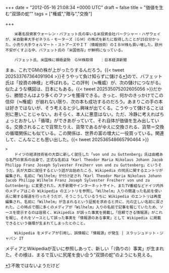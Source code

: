 
+++
date = "2012-05-16 21:08:34 +0000 UTC"
draft = false
title = "価値を生む“双頭の蛇”"
tags = ["権威","贈与","交換"]

+++
>
        米著名投資家ウォーレン・バフェット氏の率いる米投資会社バークシャー・ハザウェイが、米自動車大手ゼネラル・モーターズ（ＧＭ）の株式を新たに取得したことが15日分かった。小売り大手ウォルマート・ストアーズやＩＴ（情報技術）のＩＢＭ株も買い増した。欧州不安がくすぶる中、バフェット氏の「米国依存」が鮮明になっている。

        バフェット氏、米国株に積極姿勢　ＧＭ株取得　　：日本経済新聞
    
まぁ、これでGMの株が上がったりするんだろう。{{< tweet 202533767364091904 >}}そうやって負け知らずに儲ける<a href="#f1" name="fn1" title="不敗ではないようだけど">*1</a>ので、バフェット氏は「投資の神様」と呼ばれる。この評判（≒権威）が、次の儲けにつながる。似たような構図は、日本にもある。{{< tweet 202535075202605056 >}}だから、勝間さんはより多くのファンを獲得できる。きっと、何かのきっかけでこの信仰（≒権威）が崩れない限り、次の本も成功するのだろう。あまりこの手の本は好きではないが、そう考えると少し興味が出てくる。こうやって儲けることは別に悪いことじゃない。おそらく、本人に悪意はない。ただ、冷静に考えればちょっとおかしい「循環」ができあがっていて、それ自体が価値を生み出している。交換されることで貨幣たりえ、貨幣であるがゆえに交換される、貨幣＝交換の循環関係にも似ている。この関係は、世界の富の増大に一役買っている。関連して、こんなことも思い出した。{{< tweet 202536548665790464 >}}

    >
        ドイツの経済技術省の大臣に新しく就任した「von und zu Guttenberg」氏は由緒ある名門の家系の出身で、正式な名前は「Karl Theodor Maria Nikolaus Johann Jacob Philipp Franz Joseph Sylvester Freiherr von und zu Guttenberg」というそうだ。氏が大臣に就任するという話が出始めたころ、Wikipedia の同氏に関するエントリが編集され、名前に「Wilhelm」が付け足され「Karl Theodor Maria Nikolaus Johann Jacob Philipp Wilhelm Franz Joseph Sylvester Freiherr von und zu Guttenberg」に変更された。大手新聞やインターネットサイト、またTV番組などドイツ内外のメディアはこの Wikipedia のエントリを参照し「Wilhelm」入りの間違った名前を使い氏に関する報道を行ったそうだが、そうこうしているうちに Wikipedia のエントリは再度編集され、名前に「Wilhelm」が含まれるという証拠を求めると共に、元の正しい名前に戻された。この時点で既に多くのメディアが「Wilhelm」入りの名前で記事を報じていたため、ソースを提示するのは容易く、Wikipedia が誤った事実を掲載し「信頼できる情報源」がこれを報じ、それをソースとして誤った事実を「情報源のある事実」として Wikipedia に掲載できるという循環が生まれてしまったとのこと。

        Wikipedia をメディアが引用し、誤情報に「情報源」が発生 | スラッシュドット・ジャパン IT
    
メディアとWikipediaが互いに参照しあって、新しい「（偽りの）事実」が生まれた。その様は、まるで互いに尻尾を食い合う“双頭の蛇”のようにも見える。
<div class="footnote">
<a href="#fn1" name="f1" class="footnote-number">*1</a><span class="footnote-delimiter">:</span><span class="footnote-text">不敗ではないようだけど</span>
</div>


